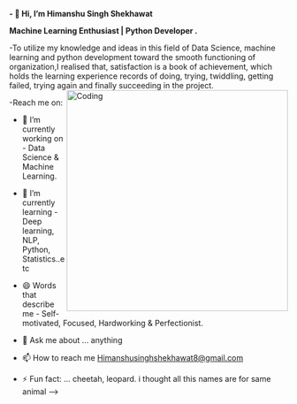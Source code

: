 **- 👋 Hi, I’m Himanshu Singh Shekhawat**

**Machine Learning Enthusiast | Python Developer .**

-To utilize my knowledge and ideas in this field of Data Science, machine learning and python development toward the smooth functioning of organization,I realised that, satisfaction is a book of achievement, which holds the learning experience records of doing, trying, twiddling, getting failed, trying again and finally succeeding in the project.
<img align="right" alt="Coding" width="400" src="https://cdn.dribbble.com/users/1162077/screenshots/3848914/programmer.gif">

-Reach me on:
- 🔭 I’m currently working on - Data Science & Machine Learning.

- 🌱 I’m currently learning - Deep learning, NLP, Python, Statistics..etc
 
- 😄 Words that describe me - Self-motivated, Focused, Hardworking & Perfectionist.

- 💬 Ask me about ... anything

- 📫 How to reach me Himanshusinghshekhawat8@gmail.com

- ⚡ Fun fact: ... cheetah, leopard. i thought all this names are for same animal -->
<!-- - 👀 I’m interested in ... -->
<!---
Himanshu-Singh-Shekhawat/Himanshu-Singh-Shekhawat is a ✨ special ✨ repository because its `README.md` (this file) appears on your GitHub profile.
You can click the Preview link to take a look at your changes.
--->
